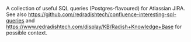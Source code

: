 A collection of useful SQL queries (Postgres-flavoured) for Atlassian JIRA.
See also https://github.com/redradishtech/confluence-interesting-sql-queries
and https://www.redradishtech.com/display/KB/Radish+Knowledge+Base for possible context.
